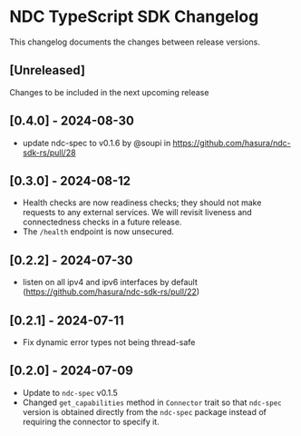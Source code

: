 # NDC TypeScript SDK Changelog
This changelog documents the changes between release versions.

## [Unreleased]
Changes to be included in the next upcoming release

## [0.4.0] - 2024-08-30
- update ndc-spec to v0.1.6 by @soupi in https://github.com/hasura/ndc-sdk-rs/pull/28

## [0.3.0] - 2024-08-12
- Health checks are now readiness checks; they should not make requests to any external services. We will revisit liveness and connectedness checks in a future release.
- The `/health` endpoint is now unsecured.

## [0.2.2] - 2024-07-30
- listen on all ipv4 and ipv6 interfaces by default (https://github.com/hasura/ndc-sdk-rs/pull/22)

## [0.2.1] - 2024-07-11
- Fix dynamic error types not being thread-safe

## [0.2.0] - 2024-07-09
- Update to `ndc-spec` v0.1.5
- Changed `get_capabilities` method in `Connector` trait so that `ndc-spec` version is obtained directly from the `ndc-spec` package instead of requiring the connector to specify it.
